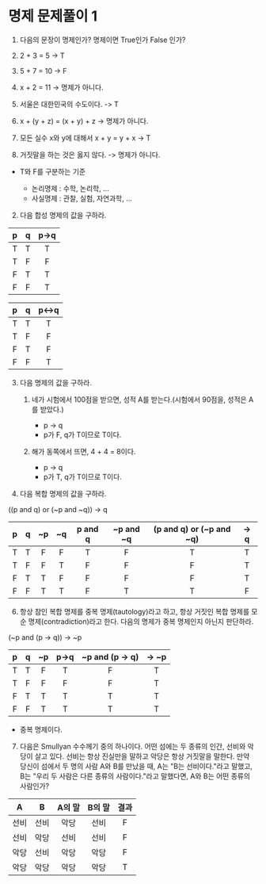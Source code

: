 # 명제 문제풀이 1

1. 다음의 문장이 명제인가? 명제이면 True인가 False 인가?

  1. 2 + 3 = 5 -> T
  2. 5 + 7 = 10 -> F
  3. x + 2 = 11 -> 명제가 아니다.
  4. 서울은 대한민국의 수도이다. -> T
  5. x + (y + z) = (x + y) + z -> 명제가 아니다.
  6. 모든 실수 x와 y에 대해서 x + y = y + x -> T
  7. 거짓말을 하는 것은 옳지 않다. -> 명제가 아니다.

   - T와 F를 구분하는 기준

     - 논리명제 : 수학, 논리학, ...
     - 사실명제 : 관찰, 실험, 자연과학, ...

2. 다음 합성 명제의 값을 구하라.

|p|q|p->q|
|:-:|:-:|:-:|
|T|T|T|
|T|F|F|
|F|T|T|
|F|F|T|

|p|q|p<->q|
|:-:|:-:|:-:|
|T|T|T|
|T|F|F|
|F|T|F|
|F|F|T|

3. 다음 명제의 값을 구하라.

   1. 네가 시험에서 100점을 받으면, 성적 A를 받는다.(시험에서 90점을, 성적은 A를 받았다.)

      - p -> q
      - p가 F, q가 T이므로 T이다.

   2. 해가 동쪽에서 뜨면, 4 + 4 = 8이다.

      - p -> q
      - p가 T, q가 T이므로 T이다.

4. 다음 복합 명제의 값을 구하라.

((p and q) or (~p and ~q)) -> q

|p|q|~p|~q|p and q|~p and ~q|(p and q) or (~p and ~q)|-> q|
|:-:|:-:|:-:|:-:|:-:|:-:|:-:|:-:|
|T|T|F|F|T|F|T|T|
|T|F|F|T|F|F|F|T|
|F|T|T|F|F|F|F|T|
|F|F|T|T|F|T|T|F|

6. 항상 참인 복합 명제를 중복 명제(tautology)라고 하고, 항상 거짓인 복합 명제를 모순 명제(contradiction)라고 한다. 다음의 명제가 중복 명제인지 아닌지 판단하라.

(~p and (p -> q)) -> ~p

|p|q|~p|p->q|~p and (p -> q)|-> ~p|
|:-:|:-:|:-:|:-:|:-:|:-:|
|T|T|F|T|F|T|
|T|F|F|F|F|T|
|F|T|T|T|T|T|
|F|F|T|T|T|T|

- 중복 명제이다.

7. 다음은 Smullyan 수수께기 중의 하나이다. 어떤 섬에는 두 종류의 인간, 선비와 악당이 살고 있다. 선비는 항상 진실만을 말하고 악당은 항상 거짓말을 말한다. 만약 당신이 섬에서 두 명의 사람 A와 B를 만났을 때, A는 "B는 선비이다."라고 말했고, B는 "우리 두 사람은 다른 종류의 사람이다."라고 말했다면, A와 B는 어떤 종류의 사람인가?

|A|B|A의 말|B의 말|결과|
|:-:|:-:|:-:|:-:|:-:|
|선비|선비|악당|선비|F|
|선비|악당|선비|선비|F|
|악당|선비|악당|악당|F|
|악당|악당|악당|악당|T|
